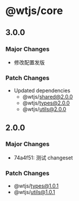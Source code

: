 # @wtjs/core

## 3.0.0

### Major Changes

- 修改配置发版

### Patch Changes

- Updated dependencies
  - @wtjs/shared@2.0.0
  - @wtjs/types@2.0.0
  - @wtjs/utils@2.0.0

## 2.0.0

### Major Changes

- 74a4f51: 测试 changeset

### Patch Changes

- @wtjs/types@1.0.1
- @wtjs/utils@1.0.1
